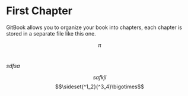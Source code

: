 # First Chapter

GitBook allows you to organize your book into chapters, each chapter is stored in a separate file like this one.

$$\pi$$ 

#

$sdfsa$

$$safkjl $$ 
$$\sideset{^1_2}{^3_4}\bigotimes$$

